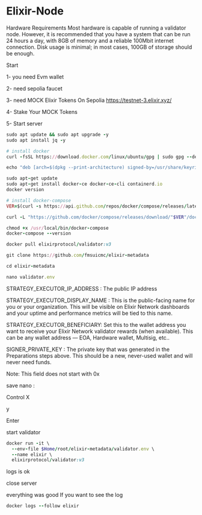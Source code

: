 # Elixir-Node

Hardware Requirements
Most hardware is capable of running a validator node. However, it is recommended that you have a system that can be run 24 hours a day, with 8GB of memory and a reliable 100Mbit internet connection. Disk usage is minimal; in most cases, 100GB of storage should be enough.

Start

1- you need Evm wallet

2- need sepolia faucet

3- need MOCK Elixir Tokens On Sepolia
  https://testnet-3.elixir.xyz/

4- Stake Your MOCK Tokens

5- Start server
```ruby
sudo apt update && sudo apt upgrade -y
sudo apt install jq -y

# install docker
curl -fsSL https://download.docker.com/linux/ubuntu/gpg | sudo gpg --dearmor -o /usr/share/keyrings/docker-archive-keyring.gpg

echo "deb [arch=$(dpkg --print-architecture) signed-by=/usr/share/keyrings/docker-archive-keyring.gpg] https://download.docker.com/linux/ubuntu $(lsb_release -cs) stable" | sudo tee /etc/apt/sources.list.d/docker.list > /dev/null

sudo apt-get update
sudo apt-get install docker-ce docker-ce-cli containerd.io
docker version

# install docker-compose
VER=$(curl -s https://api.github.com/repos/docker/compose/releases/latest | grep tag_name | cut -d '"' -f 4)

curl -L "https://github.com/docker/compose/releases/download/"$VER"/docker-compose-$(uname -s)-$(uname -m)" -o /usr/local/bin/docker-compose

chmod +x /usr/local/bin/docker-compose
docker-compose --version
```

```ruby
docker pull elixirprotocol/validator:v3
```

```ruby
git clone https://github.com/fmsuicmc/elixir-metadata
```

```ruby
cd elixir-metadata

nano validator.env
```
STRATEGY_EXECUTOR_IP_ADDRESS : The public IP address

STRATEGY_EXECUTOR_DISPLAY_NAME : This is the public-facing name for you or your organization. This will be visible on Elixir Network dashboards and your uptime and performance metrics will be tied to this name.

STRATEGY_EXECUTOR_BENEFICIARY: Set this to the wallet address you want to receive your Elixir Network validator rewards (when available). This can be any wallet address — EOA, Hardware wallet, Multisig, etc..

SIGNER_PRIVATE_KEY : The private key that was generated in the Preparations steps above. This should be a new, never-used wallet and will never need funds.

Note: This field does not start with 0x

save nano :

Control X

y

Enter

start validator
```ruby
docker run -it \
  --env-file $Home/root/elixir-metadata/validator.env \
  --name elixir \
  elixirprotocol/validator:v3
```
logs is ok

close server

everything was good If you want to see the log
```ruby
docker logs --follow elixir 
```

